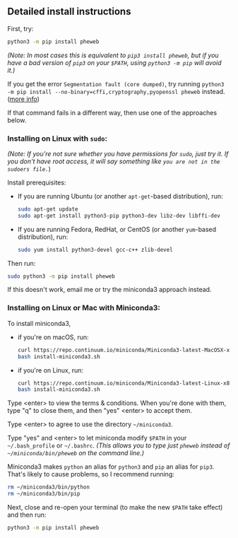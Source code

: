 ## Detailed install instructions

First, try:

```bash
python3 -m pip install pheweb
```

*(Note: In most cases this is equivalent to `pip3 install pheweb`, but if you have a bad version of `pip3` on your `$PATH`, using `python3 -m pip` will avoid it.)*

If you get the error `Segmentation fault (core dumped)`, try running `python3 -m pip install --no-binary=cffi,cryptography,pyopenssl pheweb` instead. ([more info](https://github.com/pypa/pip/issues/5366))

If that command fails in a different way, then use one of the approaches below.


### Installing on Linux with `sudo`:

*(Note: If you're not sure whether you have permissions for `sudo`, just try it.  If you don't have root access, it will say something like `you are not in the sudoers file.`*)

Install prerequisites:

- If you are running Ubuntu (or another `apt-get`-based distribution), run:

   ```bash
   sudo apt-get update
   sudo apt-get install python3-pip python3-dev libz-dev libffi-dev
   ```

- If you are running Fedora, RedHat, or CentOS (or another `yum`-based distribution), run:

   ```bash
   sudo yum install python3-devel gcc-c++ zlib-devel
   ```

Then run:

```bash
sudo python3 -m pip install pheweb
```

If this doesn't work, email me or try the miniconda3 approach instead.


### Installing on Linux or Mac with Miniconda3:

To install miniconda3,

- if you're on macOS, run:

   ```bash
   curl https://repo.continuum.io/miniconda/Miniconda3-latest-MacOSX-x86_64.sh > install-miniconda3.sh
   bash install-miniconda3.sh
   ```

- if you're on Linux, run:

   ```bash
   curl https://repo.continuum.io/miniconda/Miniconda3-latest-Linux-x86_64.sh > install-miniconda3.sh
   bash install-miniconda3.sh
   ```

Type &lt;enter&gt; to view the terms & conditions.
When you're done with them, type "q" to close them, and then "yes" &lt;enter&gt; to accept them.

Type &lt;enter&gt; to agree to use the directory `~/miniconda3`.

Type "yes" and &lt;enter&gt; to let miniconda modify `$PATH` in your `~/.bash_profile` or `~/.bashrc`.
*(This allows you to type just `pheweb` instead of `~/miniconda/bin/pheweb` on the command line.)*

Miniconda3 makes `python` an alias for `python3` and `pip` an alias for `pip3`.
That's likely to cause problems, so I recommend running:

```bash
rm ~/miniconda3/bin/python
rm ~/miniconda3/bin/pip
```

Next, close and re-open your terminal (to make the new `$PATH` take effect) and then run:

```bash
python3 -m pip install pheweb
```
